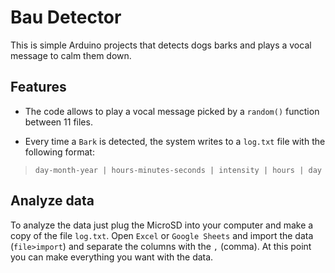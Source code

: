 # Bau Detector
This is simple Arduino projects that detects dogs barks and plays a vocal message to calm them down.
## Features

 - The code allows to play a vocal message picked by a `random()`
   function between 11 files.
   
 - Every time a `Bark` is detected, the system writes to a `log.txt` file with the following format:

> `day-month-year | hours-minutes-seconds | intensity | hours | day`
## Analyze data
To analyze the data just plug the MicroSD into your computer and make a copy of the file `log.txt`.
Open `Excel` or `Google Sheets` and import the data (`file>import`) and separate the columns with the `,` (comma).
At this point you can make everything you want with the data.

